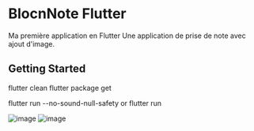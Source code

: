 # BlocnNote Flutter

Ma première application en Flutter
Une application de prise de note avec ajout d'image.

## Getting Started

flutter clean
flutter package get

flutter run --no-sound-null-safety
or
flutter run

![image](https://user-images.githubusercontent.com/56682614/189553840-853cfeea-5b38-486c-89fc-c46b0dee55e7.png)
![image](https://user-images.githubusercontent.com/56682614/189553883-24343ca4-5883-48b9-9774-0f914f64ebb7.png)
